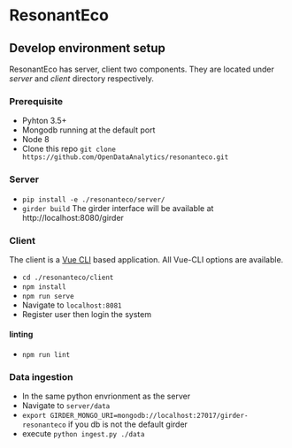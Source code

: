 # ResonantEco

## Develop environment setup

ResonantEco has server, client two components. They are located under *server* and *client* directory respectively.

### Prerequisite
* Pyhton 3.5+
* Mongodb running at the default port
* Node 8
* Clone this repo `git clone https://github.com/OpenDataAnalytics/resonanteco.git`

### Server

* `pip install -e ./resonanteco/server/`
* `girder build`
The girder interface will be available at http://localhost:8080/girder

### Client
The client is a [Vue CLI](https://cli.vuejs.org/) based application. All Vue-CLI options are available. 

* `cd ./resonanteco/client`
* `npm install`
* `npm run serve`
* Navigate to `localhost:8081`
* Register user then login the system

#### linting
* `npm run lint`

### Data ingestion
* In the same python envrionment as the server
* Navigate to `server/data`
* `export GIRDER_MONGO_URI=mongodb://localhost:27017/girder-resonanteco` if you db is not the default girder
* execute `python ingest.py ./data`